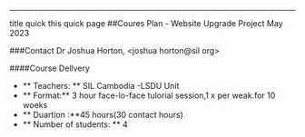 ----
title quick
this quick page
##Coures Plan - Website Upgrade Project 
May 2023

###Contact
Dr Joshua Horton, <joshua horton@sil org>

####Course Dellvery

  * ** Teachers: ** SIL Cambodia -LSDU Unit
  * ** Format:** 3 hour face-lo-face tulorial session,1 x per weak.for 10 woeks
  * ** Duartion :**45 hours(30 contact hours)
  * ** Number of students: ** 4

